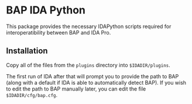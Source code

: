 BAP IDA Python
==============

This package provides the necessary IDAPython scripts required for
interoperatibility between BAP and IDA Pro.

Installation
------------

Copy all of the files from the `plugins` directory into `$IDADIR/plugins`.

The first run of IDA after that will prompt you to provide the path to BAP (along with a default if IDA is able to automatically detect BAP). If you wish to edit the path to BAP manually later, you can edit the file `$IDADIR/cfg/bap.cfg`.